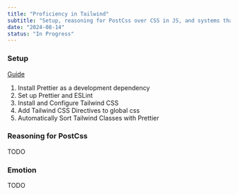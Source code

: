```yaml
---
title: "Proficiency in Tailwind"
subtitle: "Setup, reasoning for PostCss over CSS in JS, and systems that go a step beyond, like Emotion"
date: "2024-08-14"
status: "In Progress"
---
```


### Setup

[Guide](https://medium.com/@rifantechguy55/setting-up-a-next-js-13-project-with-eslint-and-prettier-735c3ccfd26c)

1. Install Prettier as a development dependency
1. Set up Prettier and ESLint
1. Install and Configure Tailwind CSS
1. Add Tailwind CSS Directives to global css
1. Automatically Sort Tailwind Classes with Prettier

### Reasoning for PostCss

TODO

### Emotion

TODO
